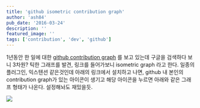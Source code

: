 ```yaml
---
title: 'github isometric contribution graph'
author: 'ash84'
pub_date: '2016-03-24'
description: ''
featured_image: ''
tags: ['contribution', 'dev', 'github']
---
```



1년동안 한 일에 대한 [github contribution graph](https://github.com/jasonlong/isometric-contributions) 를 보고 있는데 구글을 검색하다 보니 3차원? 틱한 그래프를 발견, 링크를 들어가보니 isometric graph 라고 한다. 일종의 플러그인, 익스텐션 같은것인데 아래의 링크에서 설치하고 나면, github 내 본인의 contribution graph가 있는 아이콘이 생기고 해당 아이콘을 누르면 아래와 같은 그래프 형태가 나온다. 설정해놔도 재밌을듯.

![](https://farm6.staticflickr.com/5739/23925949602_1b32e8fb95_b.jpg)



